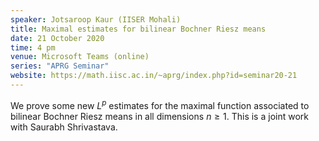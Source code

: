 ```yaml
---
speaker: Jotsaroop Kaur (IISER Mohali)
title: Maximal estimates for bilinear Bochner Riesz means
date: 21 October 2020
time: 4 pm
venue: Microsoft Teams (online)
series: "APRG Seminar"
website: https://math.iisc.ac.in/~aprg/index.php?id=seminar20-21
---
```


We prove some new $L^p$ estimates for the maximal function
associated to bilinear Bochner Riesz means in all dimensions
$n\geq 1$. This is a joint work with Saurabh Shrivastava.
